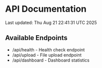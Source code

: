 # API Documentation

Last updated: Thu Aug 21 22:41:31 UTC 2025

## Available Endpoints
- /api/health - Health check endpoint
- /api/upload - File upload endpoint
- /api/dashboard - Dashboard statistics

